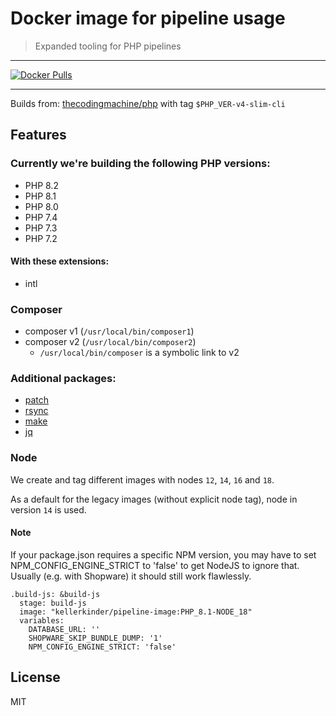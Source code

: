 # Docker image for pipeline usage

> Expanded tooling for PHP pipelines

---
[![Docker Pulls](https://img.shields.io/docker/pulls/kellerkinder/pipeline-image.svg?style=for-the-badge&logo=docker)](https://hub.docker.com/r/kellerkinder/pipeline-image/)

---

Builds from: [thecodingmachine/php](https://github.com/thecodingmachine/docker-images-php) with tag `$PHP_VER-v4-slim-cli`

## Features
### Currently we're building the following PHP versions:
* PHP 8.2
* PHP 8.1
* PHP 8.0
* PHP 7.4
* PHP 7.3
* PHP 7.2

#### With these extensions:
* intl

### Composer
  * composer v1 (`/usr/local/bin/composer1`)
  * composer v2 (`/usr/local/bin/composer2`)
    * `/usr/local/bin/composer` is a symbolic link to v2

### Additional packages:
  * [patch](https://wiki.ubuntuusers.de/patch/)
  * [rsync](https://wiki.ubuntuusers.de/rsync/)
  * [make](https://wiki.ubuntuusers.de/Makefile/)
  * [jq](https://wiki.ubuntuusers.de/jq/)

### Node
We create and tag different images with nodes `12`, `14`, `16` and `18`.

As a default for the legacy images (without explicit node tag), node in version `14` is used.

#### Note
If your package.json requires a specific NPM version, you may have to set NPM_CONFIG_ENGINE_STRICT to 'false'  to get NodeJS to ignore that. Usually (e.g. with Shopware) it should still work flawlessly.
```
.build-js: &build-js
  stage: build-js
  image: "kellerkinder/pipeline-image:PHP_8.1-NODE_18"
  variables:
    DATABASE_URL: ''
    SHOPWARE_SKIP_BUNDLE_DUMP: '1'
    NPM_CONFIG_ENGINE_STRICT: 'false'
```

## License
MIT
